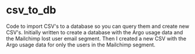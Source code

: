 # csv_to_db
Code to import CSV's to a database so you can query them and create new CSV's. Initially written to create a database with the Argo usage data and the Mailchimp lost user email segment. Then I created a new CSV with the Argo usage data for only the users in the Mailchimp segment.
